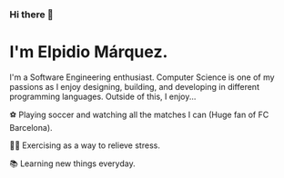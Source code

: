 ### Hi there 👋
# I'm Elpidio Márquez.

I'm a Software Engineering enthusiast. Computer Science is one of my passions as I enjoy designing, building, and developing in different programming languages. Outside of this, I enjoy...

⚽ Playing soccer and watching all the matches I can (Huge fan of FC Barcelona). 

🏋🏾 Exercising as a way to relieve stress.

📚 Learning new things everyday.
<!--
**ElpidioG/ElpidioG** is a ✨ _special_ ✨ repository because its `README.md` (this file) appears on your GitHub profile.

Here are some ideas to get you started:

- 🔭 I’m currently working on ...
- 🌱 I’m currently learning ...
- 👯 I’m looking to collaborate on ...
- 🤔 I’m looking for help with ...
- 💬 Ask me about ...
- 📫 How to reach me: ...
- 😄 Pronouns: ...
- ⚡ Fun fact: ...
-->
